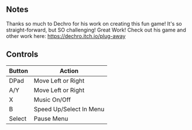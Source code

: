 ## Notes

Thanks so much to Dechro for his work on creating this fun game! It's so straight-forward, but SO challenging! Great Work! Check out his game and other work here: https://dechro.itch.io/plug-away

## Controls

| Button | Action |
|--|--| 
|DPad|Move Left or Right|
|A/Y|Move Left or Right|
|X|Music On/Off|
|B|Speed Up/Select In Menu|
|Select|Pause Menu|


